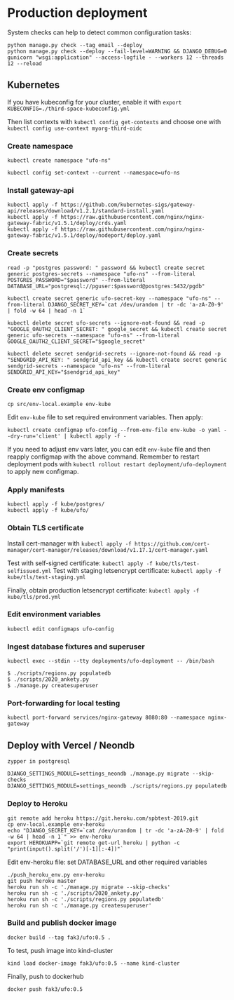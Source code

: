 # Production deployment

System checks can help to detect common configuration tasks:

```
python manage.py check --tag email --deploy
python manage.py check --deploy --fail-level=WARNING && DJANGO_DEBUG=0 gunicorn "wsgi:application" --access-logfile - --workers 12 --threads 12 --reload
```


## Kubernetes

If you have kubeconfig for your cluster, enable it with
`export KUBECONFIG=./third-space-kubeconfig.yml`

Then list contexts with `kubectl config get-contexts` and choose one with `kubectl config use-context myorg-third-oidc`


### Create namespace

```
kubectl create namespace "ufo-ns"

kubectl config set-context --current --namespace=ufo-ns
```


### Install gateway-api

```
kubectl apply -f https://github.com/kubernetes-sigs/gateway-api/releases/download/v1.2.1/standard-install.yaml
kubectl apply -f https://raw.githubusercontent.com/nginx/nginx-gateway-fabric/v1.5.1/deploy/crds.yaml
kubectl apply -f https://raw.githubusercontent.com/nginx/nginx-gateway-fabric/v1.5.1/deploy/nodeport/deploy.yaml
```


### Create secrets

```
read -p "postgres password: " password && kubectl create secret generic postgres-secrets --namespace "ufo-ns" --from-literal POSTGRES_PASSWORD="$password" --from-literal DATABASE_URL="postgresql://pguser:$password@postgres:5432/pgdb"

kubectl create secret generic ufo-secret-key --namespace "ufo-ns" --from-literal DJANGO_SECRET_KEY=`cat /dev/urandom | tr -dc 'a-zA-Z0-9' | fold -w 64 | head -n 1`

kubectl delete secret ufo-secrets --ignore-not-found && read -p "GOOGLE_OAUTH2_CLIENT_SECRET: " google_secret && kubectl create secret generic ufo-secrets --namespace "ufo-ns" --from-literal GOOGLE_OAUTH2_CLIENT_SECRET="$google_secret"

kubectl delete secret sendgrid-secrets --ignore-not-found && read -p "SENDGRID_API_KEY: " sendgrid_api_key && kubectl create secret generic sendgrid-secrets --namespace "ufo-ns" --from-literal SENDGRID_API_KEY="$sendgrid_api_key"

```

### Create env configmap

`cp src/env-local.example env-kube`

Edit `env-kube` file to set required environment variables. Then apply:

`kubectl create configmap ufo-config --from-env-file env-kube -o yaml --dry-run='client' | kubectl apply -f -`

If you need to adjust env vars later, you can edit `env-kube` file and then reapply configmap with the above command. Remember to restart deployment pods with `kubectl rollout restart deployment/ufo-deployment` to apply new configmap.

### Apply manifests

```
kubectl apply -f kube/postgres/
kubectl apply -f kube/ufo/
```

### Obtain TLS certificate

Install cert-manager with `kubectl apply -f https://github.com/cert-manager/cert-manager/releases/download/v1.17.1/cert-manager.yaml`

Test with self-signed certificate: `kubectl apply -f kube/tls/test-selfissued.yml`
Test with staging letsencrypt certificate: `kubectl apply -f kube/tls/test-staging.yml`

Finally, obtain production letsencrypt certificate: `kubectl apply -f kube/tls/prod.yml`

### Edit environment variables

`kubectl edit configmaps ufo-config`

### Ingest database fixtures and superuser

`kubectl exec --stdin --tty deployments/ufo-deployment -- /bin/bash`

```
$ ./scripts/regions.py populatedb
$ ./scripts/2020_ankety.py
$ ./manage.py createsuperuser
```


### Port-forwarding for local testing

```
kubectl port-forward services/nginx-gateway 8080:80 --namespace nginx-gateway
```


## Deploy with Vercel / Neondb

```
zypper in postgresql
```

```
DJANGO_SETTINGS_MODULE=settings_neondb ./manage.py migrate --skip-checks
DJANGO_SETTINGS_MODULE=settings_neondb ./scripts/regions.py populatedb
```

### Deploy to Heroku
```
git remote add heroku https://git.heroku.com/spbtest-2019.git
cp env-local.example env-heroku
echo "DJANGO_SECRET_KEY=`cat /dev/urandom | tr -dc 'a-zA-Z0-9' | fold -w 64 | head -n 1`" >> env-heroku
export HEROKUAPP=`git remote get-url heroku | python -c "print(input().split('/')[-1][:-4])"`
```

Edit env-heroku file: set DATABASE_URL and other required variables

```
./push_heroku_env.py env-heroku
git push heroku master
heroku run sh -c './manage.py migrate --skip-checks'
heroku run sh -c './scripts/2020_ankety.py'
heroku run sh -c './scripts/regions.py populatedb'
heroku run sh -c './manage.py createsuperuser'
```

### Build and publish docker image

```
docker build --tag fak3/ufo:0.5 .
```

To test, push image into kind-cluster
```
kind load docker-image fak3/ufo:0.5 --name kind-cluster
```

Finally, push to dockerhub
```
docker push fak3/ufo:0.5
```
